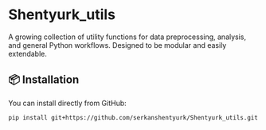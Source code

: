 # Shentyurk_utils

A growing collection of utility functions for data preprocessing, analysis, and general Python workflows. Designed to be modular and easily extendable.

## 📦 Installation

You can install directly from GitHub:

```bash
pip install git+https://github.com/serkanshentyurk/Shentyurk_utils.git
